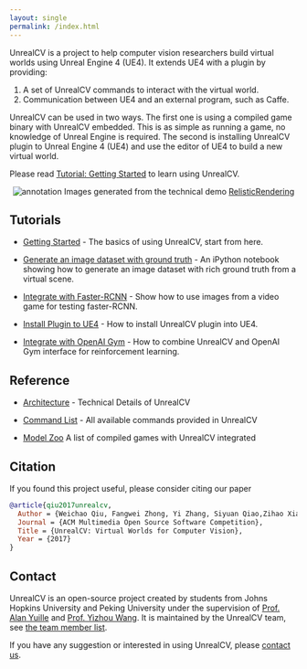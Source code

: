 ```yaml
---
layout: single
permalink: /index.html
---
```


UnrealCV is a project to help computer vision researchers build virtual worlds using Unreal Engine 4 (UE4). It extends UE4 with a plugin by providing:

1. A set of UnrealCV commands to interact with the virtual world.
2. Communication between UE4 and an external program, such as Caffe.

UnrealCV can be used in two ways. The first one is using a compiled game binary with UnrealCV embedded. This is as simple as running a game, no knowledge of Unreal Engine is required. The second is installing UnrealCV plugin to Unreal Engine 4 (UE4) and use the editor of UE4 to build a new virtual world.

Please read [Tutorial: Getting Started](http://docs.unrealcv.org/en/master/tutorials/getting_started.html) to learn using UnrealCV.

<center>
<img src="http://unrealcv.org/images/homepage_teaser.png" alt="annotation"/>
Images generated from the technical demo <a href="http://docs.unrealcv.org/en/master/reference/model_zoo.html#realisticrendering">RelisticRendering</a><br>
</center>

## Tutorials

- [Getting Started](http://docs.unrealcv.org/en/master/tutorials/getting_started.html) - The basics of using UnrealCV, start from here.

- [Generate an image dataset with ground truth](http://docs.unrealcv.org/en/master/tutorials/generate_images_tutorial.html) - An iPython notebook showing how to generate an image dataset with rich ground truth from a virtual scene.

- [Integrate with Faster-RCNN](http://docs.unrealcv.org/en/master/tutorials/faster_rcnn.html) - Show how to use images from a video game for testing faster-RCNN.

- [Install Plugin to UE4](http://docs.unrealcv.org/en/master/plugin/install.html) - How to install UnrealCV plugin into UE4.

- [Integrate with OpenAI Gym](https://github.com/zfw1226/gym-unrealcv) - How to combine UnrealCV and OpenAI Gym interface for reinforcement learning.


## Reference

- [Architecture](http://docs.unrealcv.org/en/master/reference/architecture.html) - Technical Details of UnrealCV

- [Command List](http://docs.unrealcv.org/en/master/reference/commands.html) - All available commands provided in UnrealCV

- [Model Zoo](/model_zoo) A list of compiled games with UnrealCV integrated

## Citation

If you found this project useful, please consider citing our paper

```bibtex
@article{qiu2017unrealcv,
  Author = {Weichao Qiu, Fangwei Zhong, Yi Zhang, Siyuan Qiao,Zihao Xiao, Tae Soo Kim, Yizhou Wang, Alan Yuille},
  Journal = {ACM Multimedia Open Source Software Competition},
  Title = {UnrealCV: Virtual Worlds for Computer Vision},
  Year = {2017}
}
```

## Contact

UnrealCV is an open-source project created by students from Johns Hopkins University and Peking University under the supervision of [Prof. Alan Yuille](https://ccvl.jhu.edu/team/) and [Prof. Yizhou Wang](http://www.idm.pku.edu.cn/staff/wangyizhou/). It is maintained by the UnrealCV team, see [the team member list](contact.html).

If you have any suggestion or interested in using UnrealCV, please [contact us](contact.html).

